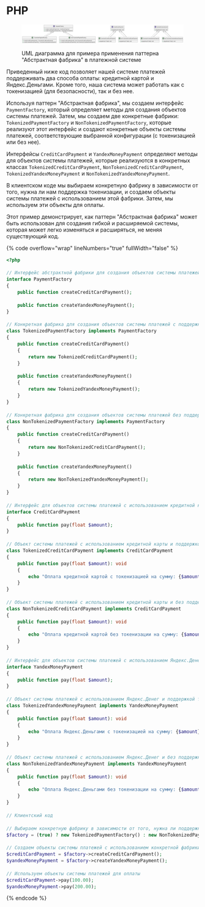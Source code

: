 # PHP

<figure><img src="../../../../../.gitbook/assets/image (1) (1) (1) (1) (1) (1) (1) (1) (1) (1) (1) (1) (1) (1) (1) (1) (1) (1) (1) (1) (1) (1) (1) (1) (1) (1) (1) (1) (1).png" alt=""><figcaption><p>UML диаграмма для примера применения паттерна "Абстрактная фабрика" в платежной системе</p></figcaption></figure>

Приведенный ниже код позволяет нашей  системе платежей поддерживать два способа оплаты: кредитной картой и Яндекс.Деньгами. Кроме того, наша система может работать как с токенизацией (для безопасности), так и без нее.

Используя паттерн "Абстрактная фабрика", мы создаем интерфейс `PaymentFactory`, который определяет методы для создания объектов системы платежей. Затем, мы создаем две конкретные фабрики: `TokenizedPaymentFactory` и `NonTokenizedPaymentFactory`, которые реализуют этот интерфейс и создают конкретные объекты системы платежей, соответствующие выбранной конфигурации (с токенизацией или без нее).

Интерфейсы `CreditCardPayment` и `YandexMoneyPayment` определяют методы для объектов системы платежей, которые реализуются в конкретных классах `TokenizedCreditCardPayment`, `NonTokenizedCreditCardPayment`, `TokenizedYandexMoneyPayment` и `NonTokenizedYandexMoneyPayment`.

В клиентском коде мы выбираем конкретную фабрику в зависимости от того, нужна ли нам поддержка токенизации, и создаем объекты системы платежей с использованием этой фабрики. Затем, мы используем эти объекты для оплаты.

Этот пример демонстрирует, как паттерн "Абстрактная фабрика" может быть использован для создания гибкой и расширяемой системы, которая может легко изменяться и расширяться, не меняя существующий код.

{% code overflow="wrap" lineNumbers="true" fullWidth="false" %}
```php
<?php

// Интерфейс абстрактной фабрики для создания объектов системы платежей
interface PaymentFactory
{
    public function createCreditCardPayment();

    public function createYandexMoneyPayment();
}

// Конкретная фабрика для создания объектов системы платежей с поддержкой токенизации
class TokenizedPaymentFactory implements PaymentFactory
{
    public function createCreditCardPayment()
    {
        return new TokenizedCreditCardPayment();
    }

    public function createYandexMoneyPayment()
    {
        return new TokenizedYandexMoneyPayment();
    }
}

// Конкретная фабрика для создания объектов системы платежей без поддержки токенизации
class NonTokenizedPaymentFactory implements PaymentFactory
{
    public function createCreditCardPayment()
    {
        return new NonTokenizedCreditCardPayment();
    }

    public function createYandexMoneyPayment()
    {
        return new NonTokenizedYandexMoneyPayment();
    }
}

// Интерфейс для объектов системы платежей с использованием кредитной карты
interface CreditCardPayment
{
    public function pay(float $amount);
}

// Объект системы платежей с использованием кредитной карты и поддержкой токенизации
class TokenizedCreditCardPayment implements CreditCardPayment
{
    public function pay(float $amount): void
    {
        echo "Оплата кредитной картой с токенизацией на сумму: {$amount}" . PHP_EOL;
    }
}

// Объект системы платежей с использованием кредитной карты и без поддержки токенизации
class NonTokenizedCreditCardPayment implements CreditCardPayment
{
    public function pay(float $amount): void
    {
        echo "Оплата кредитной картой без токенизации на сумму: {$amount}" . PHP_EOL;
    }
}

// Интерфейс для объектов системы платежей с использованием Яндекс.Денег
interface YandexMoneyPayment
{
    public function pay(float $amount);
}

// Объект системы платежей с использованием Яндекс.Денег и поддержкой токенизации
class TokenizedYandexMoneyPayment implements YandexMoneyPayment
{
    public function pay(float $amount): void
    {
        echo "Оплата Яндекс.Деньгами с токенизацией на сумму: {$amount}" . PHP_EOL;
    }
}

// Объект системы платежей с использованием Яндекс.Денег и без поддержки токенизации
class NonTokenizedYandexMoneyPayment implements YandexMoneyPayment
{
    public function pay(float $amount): void
    {
        echo "Оплата Яндекс.Деньгами без токенизации на сумму: {$amount}" . PHP_EOL;
    }
}

// Клиентский код

// Выбираем конкретную фабрику в зависимости от того, нужна ли поддержка токенизации
$factory = (true) ? new TokenizedPaymentFactory() : new NonTokenizedPaymentFactory();

// Создаем объекты системы платежей с использованием конкретной фабрики
$creditCardPayment = $factory->createCreditCardPayment();
$yandexMoneyPayment = $factory->createYandexMoneyPayment();

// Используем объекты системы платежей для оплаты
$creditCardPayment->pay(100.00);
$yandexMoneyPayment->pay(200.00);

```
{% endcode %}
